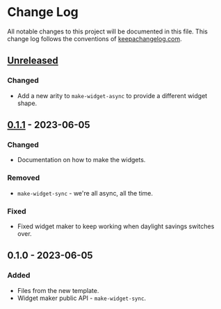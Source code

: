 # Change Log
All notable changes to this project will be documented in this file. This change log follows the conventions of [keepachangelog.com](http://keepachangelog.com/).

## [Unreleased]
### Changed
- Add a new arity to `make-widget-async` to provide a different widget shape.

## [0.1.1] - 2023-06-05
### Changed
- Documentation on how to make the widgets.

### Removed
- `make-widget-sync` - we're all async, all the time.

### Fixed
- Fixed widget maker to keep working when daylight savings switches over.

## 0.1.0 - 2023-06-05
### Added
- Files from the new template.
- Widget maker public API - `make-widget-sync`.

[Unreleased]: https://github.com/dajanah/squiggle/compare/0.1.1...HEAD
[0.1.1]: https://github.com/dajanah/squiggle/compare/0.1.0...0.1.1

